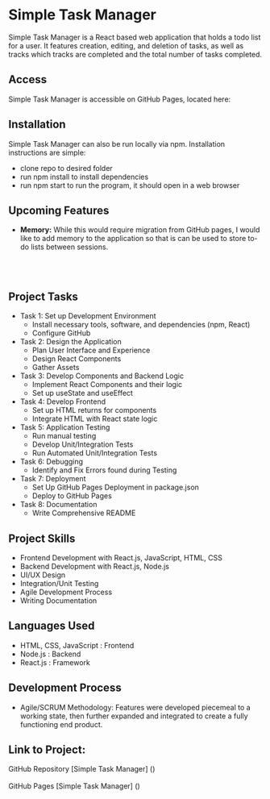 # Simple Task Manager
Simple Task Manager is a React based web application that holds a todo list for a user. It features creation, editing, and deletion of tasks, as well as tracks which tracks are completed and the total number of tasks completed.

## Access
Simple Task Manager is accessible on GitHub Pages, located here: <link>

## Installation
Simple Task Manager can also be run locally via npm. Installation instructions are simple:
<br />
- clone repo to desired folder
- run npm install to install dependencies
- run npm start to run the program, it should open in a web browser

## Upcoming Features
- **Memory:** While this would require migration from GitHub pages, I would like to add memory to the application so that is can be used to store to-do lists between sessions.

<br /><br />

## Project Tasks
- Task 1: Set up Development Environment
    - Install necessary tools, software, and dependencies (npm, React)
    - Configure GitHub
- Task 2: Design the Application
    - Plan User Interface and Experience
    - Design React Components
    - Gather Assets
- Task 3: Develop Components and Backend Logic
    - Implement React Components and their logic
    - Set up useState and useEffect
- Task 4: Develop Frontend
    - Set up HTML returns for components
    - Integrate HTML with React state logic
- Task 5: Application Testing
    - Run manual testing
    - Develop Unit/Integration Tests
    - Run Automated Unit/Integration Tests
- Task 6: Debugging
    - Identify and Fix Errors found during Testing
- Task 7: Deployment
    - Set Up GitHub Pages Deployment in package.json
    - Deploy to GitHub Pages
- Task 8: Documentation
    - Write Comprehensive README

## Project Skills
- Frontend Development with React.js, JavaScript, HTML, CSS
- Backend Development with React.js, Node.js
- UI/UX Design
- Integration/Unit Testing
- Agile Development Process
- Writing Documentation

## Languages Used
- HTML, CSS, JavaScript : Frontend
- Node.js : Backend
- React.js : Framework

## Development Process
- Agile/SCRUM Methodology: Features were developed piecemeal to a working state, then further expanded and integrated to create a fully functioning end product.

## Link to Project:
GitHub Repository
[Simple Task Manager] ()
<br />
<br />
GitHub Pages
[Simple Task Manager] ()